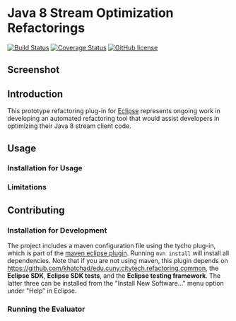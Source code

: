 # Java 8 Stream Optimization Refactorings
[![Build Status](https://travis-ci.com/khatchadourian-lab/Java-8-Stream-Refactoring.svg?token=ysqq4ZuxzD688KNytWSA&branch=master)](https://travis-ci.com/khatchadourian-lab/Java-8-Stream-Refactoring) [![Coverage Status](https://coveralls.io/repos/github/khatchadourian-lab/Java-8-Stream-Refactoring/badge.svg?t=0zwS9h)](https://coveralls.io/github/khatchadourian-lab/Java-8-Stream-Refactoring) [![GitHub license](https://img.shields.io/badge/license-Eclipse-blue.svg)](https://github.com/khatchadourian-lab/Java-8-Stream-Refactoring/raw/master/LICENSE.txt)

## Screenshot

## Introduction

This prototype refactoring plug-in for [Eclipse](http://eclipse.org) represents ongoing work in developing an automated refactoring tool that would assist developers in optimizing their Java 8 stream client code.

## Usage

### Installation for Usage

### Limitations

## Contributing

### Installation for Development

The project includes a maven configuration file using the tycho plug-in, which is part of the [maven eclipse plugin](http://www.eclipse.org/m2e/). Running `mvn install` will install all dependencies. Note that if you are not using maven, this plugin depends on https://github.com/khatchad/edu.cuny.citytech.refactoring.common, the **Eclipse SDK**, **Eclipse SDK tests**, and the **Eclipse testing framework**. The latter three can be installed from the "Install New Software..." menu option under "Help" in Eclipse.

### Running the Evaluator
